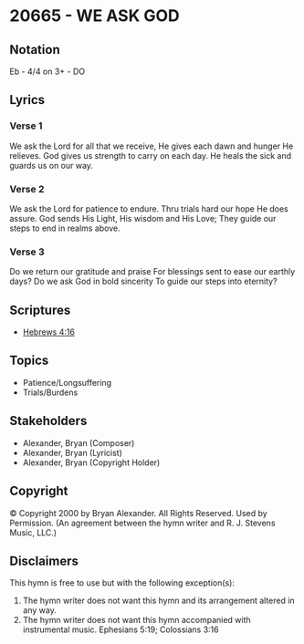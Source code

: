 # 20665 - WE ASK GOD

## Notation

Eb - 4/4 on 3+ - DO

## Lyrics

### Verse 1

We ask the Lord for all that we receive, He gives each dawn and hunger He relieves. God gives us strength to carry on each day. He heals the sick and guards us on our way.

### Verse 2

We ask the Lord for patience to endure. Thru trials hard our hope He does assure. God sends His Light, His wisdom and His Love; They guide our steps to end in realms above.

### Verse 3

Do we return our gratitude and praise For blessings sent to ease our earthly days? Do we ask God in bold sincerity To guide our steps into eternity?


## Scriptures

- [Hebrews 4:16](https://www.biblegateway.com/passage/?search=Hebrews%204%3A16)

## Topics

- Patience/Longsuffering
- Trials/Burdens

## Stakeholders

- Alexander, Bryan (Composer)
- Alexander, Bryan (Lyricist)
- Alexander, Bryan (Copyright Holder)

## Copyright

© Copyright 2000 by Bryan Alexander. All Rights Reserved. Used by Permission.
(An agreement between the hymn writer and R. J. Stevens Music, LLC.)

## Disclaimers

This hymn is free to use but with the following exception(s):
1. The hymn writer does not want this hymn and its arrangement altered in any way.
2. The hymn writer does not want this hymn accompanied with instrumental music.
Ephesians 5:19; Colossians 3:16

